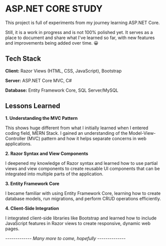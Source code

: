 
# ASP.NET CORE STUDY

This project is full of experiments from my journey learning ASP.NET Core.

Still, it is a work in progress and is not 100% polished yet. It serves as a place to document and share what I've learned so far, with new features and improvements being added over time. 😀


## Tech Stack

**Client:** Razor Views (HTML, CSS, JavaScript), Bootstrap

**Server:** ASP.NET Core MVC, C#

**Database:** Entity Framework Core, SQL Server/MySQL 


## Lessons Learned

**1. Understanding the MVC Pattern**

This shows huge different from what I initially learned when I entered coding field, MERN Stack. I gained an understanding of the Model-View-Controller (MVC) pattern and how it helps separate concerns in web applications.

**2. Razor Syntax and View Components**

I deepened my knowledge of Razor syntax and learned how to use partial views and view components to create reusable UI components that can be integrated into multiple parts of the application.

**3. Entity Framework Core**

I became familiar with using Entity Framework Core, learning how to create database models, run migrations, and perform CRUD operations efficiently.

**4. Client-Side Integration**

I integrated client-side libraries like Bootstrap and learned how to include JavaScript features in Razor views to create responsive, dynamic web pages.

*------------- Many more to come, hopefully --------------*



